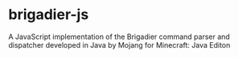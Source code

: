 # brigadier-js
A JavaScript implementation of the Brigadier command parser and dispatcher developed in Java by Mojang for Minecraft: Java Editon
